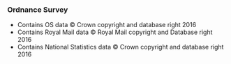 ### Ordnance Survey

* Contains OS data © Crown copyright and database right 2016
* Contains Royal Mail data © Royal Mail copyright and Database right 2016
* Contains National Statistics data © Crown copyright and database right 2016